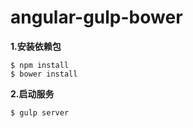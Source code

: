 # angular-gulp-bower

**1.安装依赖包**
```
$ npm install
$ bower install
```

**2.启动服务**
```
$ gulp server
```
